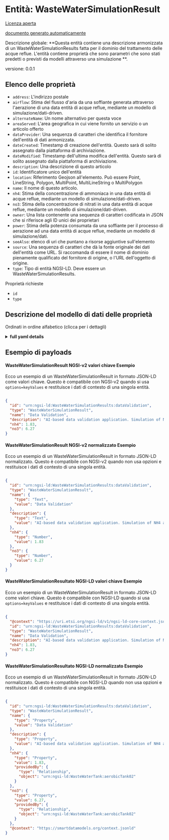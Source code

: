 Entità: WasteWaterSimulationResult  
==================================  
[Licenza aperta](https://github.com/smart-data-models//dataModel.WasteWater/blob/master/WasteWaterSimulationResult/LICENSE.md)  
[documento generato automaticamente](https://docs.google.com/presentation/d/e/2PACX-1vTs-Ng5dIAwkg91oTTUdt8ua7woBXhPnwavZ0FxgR8BsAI_Ek3C5q97Nd94HS8KhP-r_quD4H0fgyt3/pub?start=false&loop=false&delayms=3000#slide=id.gb715ace035_0_60)  
Descrizione globale: **Questa entità contiene una descrizione armonizzata di un WasteWaterSimulationResults fatta per il dominio del trattamento delle acque reflue. L'entità contiene proprietà che sono parametri che sono stati predetti o previsti da modelli attraverso una simulazione **.  
versione: 0.0.1  

## Elenco delle proprietà  

- `address`: L'indirizzo postale  - `airflow`: Stima del flusso d'aria da una soffiante generata attraverso l'aerazione di una data entità di acque reflue, mediante un modello di simulazione/dati-driven.  - `alternateName`: Un nome alternativo per questa voce  - `areaServed`: L'area geografica in cui viene fornito un servizio o un articolo offerto  - `dataProvider`: Una sequenza di caratteri che identifica il fornitore dell'entità di dati armonizzata.  - `dateCreated`: Timestamp di creazione dell'entità. Questo sarà di solito assegnato dalla piattaforma di archiviazione.  - `dateModified`: Timestamp dell'ultima modifica dell'entità. Questo sarà di solito assegnato dalla piattaforma di archiviazione.  - `description`: Una descrizione di questo articolo  - `id`: Identificatore unico dell'entità  - `location`: Riferimento Geojson all'elemento. Può essere Point, LineString, Polygon, MultiPoint, MultiLineString o MultiPolygon  - `name`: Il nome di questo articolo.  - `nh4`: Stima della concentrazione di ammoniaca in una data entità di acque reflue, mediante un modello di simulazione/dati-driven.  - `no3`: Stima della concentrazione di nitrati in una data entità di acque reflue, mediante un modello di simulazione/dati-driven.  - `owner`: Una lista contenente una sequenza di caratteri codificata in JSON che si riferisce agli ID unici dei proprietari  - `power`: Stima della potenza consumata da una soffiante per il processo di aerazione ad una data entità di acque reflue, mediante un modello di simulazione/dati.  - `seeAlso`: elenco di uri che puntano a risorse aggiuntive sull'elemento  - `source`: Una sequenza di caratteri che dà la fonte originale dei dati dell'entità come URL. Si raccomanda di essere il nome di dominio pienamente qualificato del fornitore di origine, o l'URL dell'oggetto di origine.  - `type`: Tipo di entità NGSI-LD. Deve essere un WasteWaterSimulationResults.    
Proprietà richieste  
- `id`  - `type`  ## Descrizione del modello di dati delle proprietà  
Ordinati in ordine alfabetico (clicca per i dettagli)  
<details><summary><strong>full yaml details</strong></summary>    
```yaml  
WasteWaterSimulationResult:    
  description: 'This entity contains an harmonised description of a WasteWaterSimulationResults made for the Wastewater treatment domain. The entity contains properties that are parameters which have been predicted or forecasted by models through a simulation.'    
  modelTags: FIWARE4WATER    
  properties:    
    address:    
      description: 'The mailing address'    
      properties:    
        addressCountry:    
          description: 'Property. The country. For example, Spain. Model:''https://schema.org/addressCountry'''    
          type: string    
        addressLocality:    
          description: 'Property. The locality in which the street address is, and which is in the region. Model:''https://schema.org/addressLocality'''    
          type: string    
        addressRegion:    
          description: 'Property. The region in which the locality is, and which is in the country. Model:''https://schema.org/addressRegion'''    
          type: string    
        postOfficeBoxNumber:    
          description: 'Property. The post office box number for PO box addresses. For example, 03578. Model:''https://schema.org/postOfficeBoxNumber'''    
          type: string    
        postalCode:    
          description: 'Property. The postal code. For example, 24004. Model:''https://schema.org/https://schema.org/postalCode'''    
          type: string    
        streetAddress:    
          description: 'Property. The street address. Model:''https://schema.org/streetAddress'''    
          type: string    
      type: object    
      x-ngsi:    
        model: https://schema.org/address    
        type: Property    
    airflow:    
      description: 'Estimation of airflow from a blower generated through aeration of a given wastewater entity, by a simulation/data-driven model.'    
      type: number    
      x-ngsi:    
        model: ' https://schema.org/Number'    
        type: Property    
        units: ' m/s'    
    alternateName:    
      description: 'An alternative name for this item'    
      type: string    
      x-ngsi:    
        type: Property    
    areaServed:    
      description: 'The geographic area where a service or offered item is provided'    
      type: string    
      x-ngsi:    
        model: https://schema.org/Text    
        type: Property    
    dataProvider:    
      description: 'A sequence of characters identifying the provider of the harmonised data entity.'    
      type: string    
      x-ngsi:    
        type: Property    
    dateCreated:    
      description: 'Entity creation timestamp. This will usually be allocated by the storage platform.'    
      format: date-time    
      type: string    
      x-ngsi:    
        type: Property    
    dateModified:    
      description: 'Timestamp of the last modification of the entity. This will usually be allocated by the storage platform.'    
      format: date-time    
      type: string    
      x-ngsi:    
        type: Property    
    description:    
      description: 'A description of this item'    
      type: string    
      x-ngsi:    
        type: Property    
    id:    
      anyOf: &wastewatersimulationresult_-_properties_-_owner_-_items_-_anyof    
        - description: 'Property. Identifier format of any NGSI entity'    
          maxLength: 256    
          minLength: 1    
          pattern: ^[\w\-\.\{\}\$\+\*\[\]`|~^@!,:\\]+$    
          type: string    
        - description: 'Property. Identifier format of any NGSI entity'    
          format: uri    
          type: string    
      description: 'Unique identifier of the entity'    
      x-ngsi:    
        type: Property    
    location:    
      description: 'Geojson reference to the item. It can be Point, LineString, Polygon, MultiPoint, MultiLineString or MultiPolygon'    
      oneOf:    
        - description: 'Geoproperty. Geojson reference to the item. Point'    
          properties:    
            bbox:    
              items:    
                type: number    
              minItems: 4    
              type: array    
            coordinates:    
              items:    
                type: number    
              minItems: 2    
              type: array    
            type:    
              enum:    
                - Point    
              type: string    
          required:    
            - type    
            - coordinates    
          title: 'GeoJSON Point'    
          type: object    
        - description: 'Geoproperty. Geojson reference to the item. LineString'    
          properties:    
            bbox:    
              items:    
                type: number    
              minItems: 4    
              type: array    
            coordinates:    
              items:    
                items:    
                  type: number    
                minItems: 2    
                type: array    
              minItems: 2    
              type: array    
            type:    
              enum:    
                - LineString    
              type: string    
          required:    
            - type    
            - coordinates    
          title: 'GeoJSON LineString'    
          type: object    
        - description: 'Geoproperty. Geojson reference to the item. Polygon'    
          properties:    
            bbox:    
              items:    
                type: number    
              minItems: 4    
              type: array    
            coordinates:    
              items:    
                items:    
                  items:    
                    type: number    
                  minItems: 2    
                  type: array    
                minItems: 4    
                type: array    
              type: array    
            type:    
              enum:    
                - Polygon    
              type: string    
          required:    
            - type    
            - coordinates    
          title: 'GeoJSON Polygon'    
          type: object    
        - description: 'Geoproperty. Geojson reference to the item. MultiPoint'    
          properties:    
            bbox:    
              items:    
                type: number    
              minItems: 4    
              type: array    
            coordinates:    
              items:    
                items:    
                  type: number    
                minItems: 2    
                type: array    
              type: array    
            type:    
              enum:    
                - MultiPoint    
              type: string    
          required:    
            - type    
            - coordinates    
          title: 'GeoJSON MultiPoint'    
          type: object    
        - description: 'Geoproperty. Geojson reference to the item. MultiLineString'    
          properties:    
            bbox:    
              items:    
                type: number    
              minItems: 4    
              type: array    
            coordinates:    
              items:    
                items:    
                  items:    
                    type: number    
                  minItems: 2    
                  type: array    
                minItems: 2    
                type: array    
              type: array    
            type:    
              enum:    
                - MultiLineString    
              type: string    
          required:    
            - type    
            - coordinates    
          title: 'GeoJSON MultiLineString'    
          type: object    
        - description: 'Geoproperty. Geojson reference to the item. MultiLineString'    
          properties:    
            bbox:    
              items:    
                type: number    
              minItems: 4    
              type: array    
            coordinates:    
              items:    
                items:    
                  items:    
                    items:    
                      type: number    
                    minItems: 2    
                    type: array    
                  minItems: 4    
                  type: array    
                type: array    
              type: array    
            type:    
              enum:    
                - MultiPolygon    
              type: string    
          required:    
            - type    
            - coordinates    
          title: 'GeoJSON MultiPolygon'    
          type: object    
      x-ngsi:    
        type: Geoproperty    
    name:    
      description: 'The name of this item.'    
      type: string    
      x-ngsi:    
        type: Property    
    nh4:    
      description: 'Estimation of ammonia concentration at a given wastewater entity, by a simulation/data-driven model.'    
      type: number    
      x-ngsi:    
        model: ' https://schema.org/Number'    
        type: Property    
        units: ' mg/L'    
    no3:    
      description: 'Estimation of nitrate concentration at a given wastewater entity, by a simulation/data-driven model.'    
      type: number    
      x-ngsi:    
        model: ' https://schema.org/Number'    
        type: Property    
        units: ' mg/L'    
    owner:    
      description: 'A List containing a JSON encoded sequence of characters referencing the unique Ids of the owner(s)'    
      items:    
        anyOf: *wastewatersimulationresult_-_properties_-_owner_-_items_-_anyof    
        description: 'Property. Unique identifier of the entity'    
      type: array    
      x-ngsi:    
        type: Property    
    power:    
      description: 'Estimation of power consumed by a blower for the aeration process to a given wastewater entity, by a simulation/data-driven model.'    
      type: number    
      x-ngsi:    
        model: ' https://schema.org/Number'    
        type: Property    
        units: ' kW'    
    seeAlso:    
      description: 'list of uri pointing to additional resources about the item'    
      oneOf:    
        - items:    
            format: uri    
            type: string    
          minItems: 1    
          type: array    
        - format: uri    
          type: string    
      x-ngsi:    
        type: Property    
    source:    
      description: 'A sequence of characters giving the original source of the entity data as a URL. Recommended to be the fully qualified domain name of the source provider, or the URL to the source object.'    
      type: string    
      x-ngsi:    
        type: Property    
    type:    
      description: 'NGSI-LD Entity Type. It has to be a WasteWaterSimulationResults.'    
      enum:    
        - WasteWaterSimulationResult    
      type: string    
      x-ngsi:    
        type: Property    
  required:    
    - id    
    - type    
  type: object    
  version: 0.0.1    
```  
</details>    
## Esempio di payloads  
#### WasteWaterSimulationResult NGSI-v2 valori chiave Esempio  
Ecco un esempio di un WasteWaterSimulationResult in formato JSON-LD come valori chiave. Questo è compatibile con NGSI-v2 quando si usa `options=keyValues` e restituisce i dati di contesto di una singola entità.  
```json  
{  
  "id": "urn:ngsi-ld:WasteWaterSimulationResults:dataValidation",  
  "type": "WasteWaterSimulationResult",  
  "name": "Data Validation",  
  "description": "AI-based data validation application. Simulation of NH4 and NO3 parameters in aerobic tank of bioreactor using deep learning models.",  
  "nh4": 1.83,  
  "no3": 6.27  
}  
```  
#### WasteWaterSimulationResult NGSI-v2 normalizzato Esempio  
Ecco un esempio di un WasteWaterSimulationResult in formato JSON-LD normalizzato. Questo è compatibile con NGSI-v2 quando non usa opzioni e restituisce i dati di contesto di una singola entità.  
```json  
{  
  "id": "urn:ngsi-ld:WasteWaterSimulationResults:dataValidation",  
  "type": "WasteWaterSimulationResult",  
  "name": {  
    "type": "Text",  
    "value": "Data Validation"  
  },  
  "description": {  
    "type": "Text",  
    "value": "AI-based data validation application. Simulation of NH4 and NO3 parameters in aerobic tank of bioreactor using deep learning models."  
  },  
  "nh4": {  
    "type": "Number",  
    "value": 1.83  
  },  
  "no3": {  
    "type": "Number",  
    "value": 6.27  
  }  
}  
```  
#### WasteWaterSimulationResultato NGSI-LD valori chiave Esempio  
Ecco un esempio di un WasteWaterSimulationResult in formato JSON-LD come valori chiave. Questo è compatibile con NGSI-LD quando si usa `options=keyValues` e restituisce i dati di contesto di una singola entità.  
```json  
{  
  "@context": "https://uri.etsi.org/ngsi-ld/v1/ngsi-ld-core-context.jsonld",  
  "id": "urn:ngsi-ld:WasteWaterSimulationResults:dataValidation",  
  "type": "WasteWaterSimulationResult",  
  "name": "Data Validation",  
  "description": "AI-based data validation application. Simulation of NH4 and NO3 parameters in aerobic tank of bioreactor using deep learning models.",  
  "nh4": 1.83,  
  "no3": 6.27  
}  
```  
#### WasteWaterSimulationResultato NGSI-LD normalizzato Esempio  
Ecco un esempio di un WasteWaterSimulationResult in formato JSON-LD normalizzato. Questo è compatibile con NGSI-LD quando non usa opzioni e restituisce i dati di contesto di una singola entità.  
```json  
{  
  "id": "urn:ngsi-ld:WasteWaterSimulationResults:dataValidation",  
  "type": "WasteWaterSimulationResult",  
  "name": {  
    "type": "Property",  
    "value": "Data Validation"  
  },  
  "description": {  
    "type": "Property",  
    "value": "AI-based data validation application. Simulation of NH4 and NO3 parameters in aerobic tank of bioreactor using deep learning models."  
  },  
  "nh4": {  
    "type": "Property",  
    "value": 1.83,  
    "providedBy": {  
      "type": "Relationship",  
      "object": "urn:ngsi-ld:WasteWaterTank:aerobicTank02"  
    }  
  },  
  "no3": {  
    "type": "Property",  
    "value": 6.27,  
    "providedBy": {  
      "type": "Relationship",  
      "object": "urn:ngsi-ld:WasteWaterTank:aerobicTank02"  
    }  
  },  
  "@context": "https://smartdatamodels.org/context.jsonld"  
}  
```  

